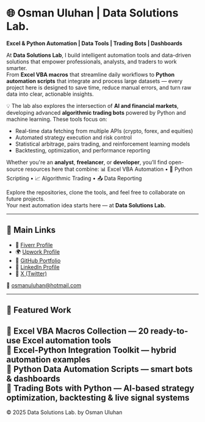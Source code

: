 # 🌐 Osman Uluhan | Data Solutions Lab.

**Excel & Python Automation | Data Tools | Trading Bots | Dashboards**

At **Data Solutions Lab**, I build intelligent automation tools and data-driven solutions that empower professionals, analysts, and traders to work smarter.  
From **Excel VBA macros** that streamline daily workflows to **Python automation scripts** that integrate and process large datasets — every project here is designed to save time, reduce manual errors, and turn raw data into clear, actionable insights.

💡 The lab also explores the intersection of **AI and financial markets**, developing advanced **algorithmic trading bots** powered by Python and machine learning. These tools focus on:
- Real-time data fetching from multiple APIs (crypto, forex, and equities)
- Automated strategy execution and risk control
- Statistical arbitrage, pairs trading, and reinforcement learning models
- Backtesting, optimization, and performance reporting

Whether you're an **analyst**, **freelancer**, or **developer**, you’ll find open-source resources here that combine:
        📊 Excel VBA Automation • 🤖 Python Scripting • 📈 Algorithmic Trading • 📤 Data Reporting

Explore the repositories, clone the tools, and feel free to collaborate on future projects.  
Your next automation idea starts here — at **Data Solutions Lab.**

---

## 🔗 Main Links
- 💼 [Fiverr Profile](https://www.fiverr.com/osman_uluhan)
- 🌍 [Upwork Profile](https://www.upwork.com/freelancers/~0184d2c29264d3dcf2)
- 🧠 [GitHub Portfolio](https://github.com/OsSyLab)
- 💼 [LinkedIn Profile](https://www.linkedin.com/in/osman-nuri-uluhan-9a950a390)
- 🧩 [X (Twitter)](https://x.com/OsSy_Lab)

📧 osmanuluhan@hotmail.com

---

## 🧰 Featured Work
🔹 Excel VBA Macros Collection — 20 ready-to-use Excel automation tools  
🔹 Excel-Python Integration Toolkit — hybrid automation examples  
🔹 Python Data Automation Scripts — smart bots & dashboards  
🔹 Trading Bots with Python — AI-based strategy optimization, backtesting & live signal systems
---

© 2025 Data Solutions Lab. by Osman Uluhan
